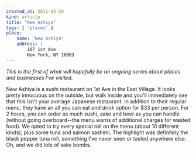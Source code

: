 ```yaml
---
created_at: 2011-05-29
kind: article
title: "New Ashiya"
tags: [ 'places' ]
place:
    name: "New Ashiya"
    address: |
        167 1st Ave
        New York, NY 10003
---
```


_This is the first of what will hopefully be an ongoing series about places and businesses I've visited._

New Ashiya is a sushi restaurant on 1st Ave in the East Village. It looks pretty innocuous on the outside, but walk inside and you'll immediately see that this isn't your average Japanese restaurant. In addition to their regular menu, they have an all you can eat _and drink_ option for $33 per person. For 2 hours, you can order as much sushi, sake and beer as you can handle (without going overboard--the menu warns of additional charges for wasted food). We opted to try every special roll on the menu (about 10 different kinds), plus some tuna and salmon sashimi. The highlight was definitely the black pepper tuna roll, something I've never seen or tasted anywhere else. Oh, and we did lots of sake bombs.
